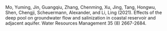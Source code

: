 
Mo, Yuming, Jin, Guangqiu, Zhang, Chenming, Xu, Jing, Tang, Hongwu, Shen, Chengji, Scheuermann, Alexander, and Li, Ling (2021). Effects of the deep pool on groundwater flow and salinization in coastal reservoir and adjacent aquifer. Water Resources Management 35 (8) 2667-2684.

